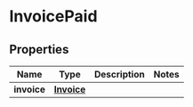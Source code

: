 # InvoicePaid

## Properties
Name | Type | Description | Notes
------------ | ------------- | ------------- | -------------
**invoice** | [**Invoice**](Invoice.md) |  | 
